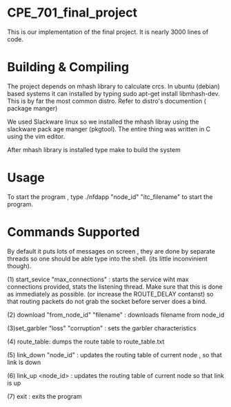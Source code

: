 CPE_701_final_project
=====================

This is our implementation of the final project. It is nearly 3000 lines of
code.

 Building & Compiling
=====================

The project depends on mhash library to calculate crcs. In ubuntu (debian) based
systems it can installed by typing sudo apt-get install libmhash-dev. This is
by far the most common distro. Refer to distro's documention ( package manger)

 
We used Slackware linux so we installed the mhash libray using the slackware pack
age manger (pkgtool). The entire thing was written in C using the vim editor.

After mhash library is installed type make to build the system




Usage
=====================


To start the program , type ./nfdapp  "node_id" "itc_filename" to start
the program.

Commands Supported
=====================


By default it puts lots of messages on screen , they are done by separate
threads so one should be able type into the shell. (its little inconvinient
though).


(1) start_sevice "max_connections" : starts the service wiht max connections
provided, stats the listening thread. Make sure that this is done as immediately
as possible. (or increase the ROUTE_DELAY contanst) so that routing packets
do not grab the socket before server does a bind.


(2) download "from_node_id" "filename" : downloads filename from node_id



(3)set_garbler "loss" "corruption" : sets the garbler characteristics


(4) route_table: dumps the route table to route_table.txt


(5) link_down "node_id" : updates the routing table of current node ,
so that link is down


(6) link_up <node_id> : updates the routing table of current node
so that link is up


(7) exit : exits the program
  
